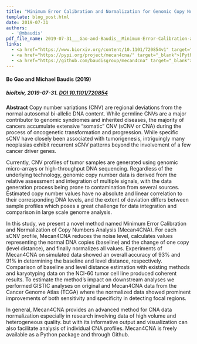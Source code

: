 ```yaml
---
title: "Minimum Error Calibration and Normalization for Genomic Copy Number Analysis"
template: blog_post.html 
date: 2019-07-31
authors:
  - '@mbaudis'
pdf_file_name: 2019-07-31___Gao-and-Baudis__Minimum-Error-Calibration-and-Normalization-for-Genomic-Copy-Number-Analysis__biorXiv.pdf
links:
  - <a href="https://www.biorxiv.org/content/10.1101/720854v1" target="_blank">[bioRxiv]</a>
  - <a href="https://pypi.org/project/mecan4cna/" target="_blank">[Python pip]</a>
  - <a href="https://github.com/baudisgroup/mecan4cna" target="_blank">[Github]</a>  
---
```


#### Bo Gao and Michael Baudis (2019)
##### bioRxiv, 2019-07-31. [DOI 10.1101/720854](https://doi.org/10.1101/720854)

<!--more-->

**Abstract** Copy number variations (CNV) are regional deviations from the normal autosomal bi-allelic DNA content. While germline CNVs are a major contributor to genomic syndromes and inherited diseases, the majority of cancers accumulate extensive “somatic” CNV (sCNV or CNA) during the process of oncogenetic transformation and progression. While specific sCNV have closely been associated with tumorigenesis, intriguingly many neoplasias exhibit recurrent sCNV patterns beyond the involvement of a few cancer driver genes.

Currently, CNV profiles of tumor samples are generated using genomic micro-arrays or high-throughput DNA sequencing. Regardless of the underlying technology, genomic copy number data is derived from the relative assessment and integration of multiple signals, with the data generation process being prone to contamination from several sources. Estimated copy number values have no absolute and linear correlation to their corresponding DNA levels, and the extent of deviation differs between sample profiles which poses a great challenge for data integration and comparison in large scale genome analysis.

In this study, we present a novel method named Minimum Error Calibration and Normalization of Copy Numbers Analysis (Mecan4CNA). For each sCNV profile, Mecan4CNA reduces the noise level, calculates values representing the normal DNA copies (baseline) and the change of one copy (level distance), and finally normalizes all values. Experiments of Mecan4CNA on simulated data showed an overall accuracy of 93% and 91% in determining the baseline and level distance, respectively. Comparison of baseline and level distance estimation with existing methods and karyotyping data on the NCI-60 tumor cell line produced coherent results. To estimate the method’s impact on downstream analyses we performed GISTIC analyses on original and Mecan4CNA data from the Cancer Genome Atlas (TCGA) where the normalized data showed prominent improvements of both sensitivity and specificity in detecting focal regions.

In general, Mecan4CNA provides an advanced method for CNA data normalization especially in research involving data of high volume and heterogeneous quality. but with its informative output and visualization can also facilitate analysis of individual CNA profiles. Mecan4CNA is freely available as a Python package and through Github.
